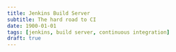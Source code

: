 ```yaml
---
title: Jenkins Build Server
subtitle: The hard road to CI
date: 1900-01-01
tags: [jenkins, build server, continuous integration]
draft: true
---
```

